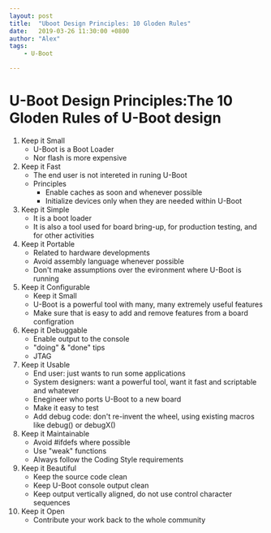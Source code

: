 ```yaml
---
layout: post
title:  "Uboot Design Principles: 10 Gloden Rules"
date:   2019-03-26 11:30:00 +0800
author: "Alex"
tags: 
    - U-Boot

---
```


# U-Boot Design Principles:The 10 Gloden Rules of U-Boot design

1. Keep it Small
    * U-Boot is a Boot Loader
    * Nor flash is more expensive
2. Keep it Fast
    * The end user is not intereted in runing U-Boot
    * Principles
        * Enable caches as soon and whenever possible
        * Initialize devices only when they are needed within U-Boot
3. Keep it Simple
    * It is a boot loader
    * It is also a tool used for board bring-up, for production testing, and for other activities
4. Keep it Portable
    * Related to hardware developments
    * Avoid assembly language whenever possible
    * Don't make assumptions over the evironment where U-Boot is running
5. Keep it Configurable
    * Keep it Small
    * U-Boot is a powerful tool with many, many extremely useful features
    * Make sure that is easy to add and remove features from a board configration
6. Keep it Debuggable
    * Enable output to the console
    * "doing" & "done" tips
    * JTAG
7. Keep it Usable
    * End user: just wants to run some applications
    * System designers: want a powerful tool, want it fast and scriptable and whatever
    * Enegineer who ports U-Boot to a new board
    * Make it easy to test
    * Add debug code: don't re-invent the wheel, using existing macros like debug() or debugX()
8. Keep it Maintainable
    * Avoid #ifdefs where possible
    * Use "weak" functions
    * Always follow the Coding Style requirements
9. Keep it Beautiful
    * Keep the source code clean
    * Keep U-Boot console output clean
    * Keep output vertically aligned, do not use control character sequences
10. Keep it Open
    * Contribute your work back to the whole community
